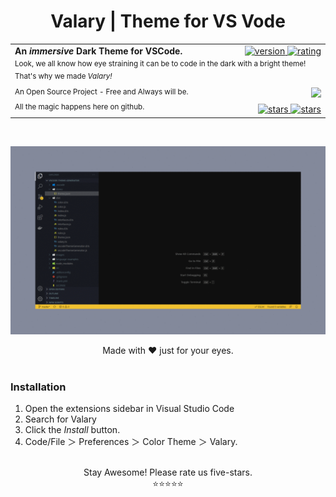 <div align="center">

  # Valary | Theme for VS Vode

  <table width='100%' >
      <tr width="100%">
          <td align='left'>
            <strong>An <em>immersive</em> Dark Theme for VSCode. </strong>
          </td>
          <td align='right'>
            <a href="https://marketplace.visualstudio.com/items?itemName=fahadachaudhry.valary">
              <img src="https://vsmarketplacebadge.apphb.com/version/fahadachaudhry.valary.svg?subject=Valary&colorA=14161c&colorB=F2C230" alt="version">
            </a>
            <a href="https://marketplace.visualstudio.com/items?itemName=fahadachaudhry.valary">
              <img src="https://vsmarketplacebadge.apphb.com/rating-short/fahadachaudhry.valary.svg?subject=Rating&colorA=14161c&colorB=F2C230" alt="rating">
            </a>
          </td>
      </tr>
      <tr >
        <td width="100%" colspan="2">
            <sup>
              Look, we all know how eye straining it can be to code in the dark with a bright theme! That's why we made <em>Valary!</em>
            </sup>
        </td>
      </tr>
      <tr>
          <td>
              <sup>
                An Open Source Project - Free and Always will be. 
              </sup>
          </td>
          <td align="right">
              <a  target="_blank" href='https://github.com/fahadachaudhry'>
                <img src='https://img.shields.io/badge/Developed%20By-FahadAChaudhry-gray.svg?colorA=14161c&colorB=F2C230&style=flat' />
              </a>
          </td>
      </tr>
      <tr>
        <td>
          <sup>All the magic happens here on github.</sup>
        </td>
        <td align='right'>
            <a href="https://github.com/fahadachaudhry/valary-vscode/stargazers">
              <img src="https://img.shields.io/github/stars/fahadachaudhry/valary-vscode.svg?style=social&label=Stars" alt="stars">
            </a>
            <a href="https://github.com/fahadachaudhry?tab=followers">
              <img src="https://img.shields.io/github/followers/fahadachaudhry.svg?style=social&label=Follow" alt="stars">
            </a>
        </td>
      </tr>
  </table>

</div>

<br/>

![Alt text](/images/valary.gif?raw=true "Screenshot")
<div align="center">
  Made with ❤️ just for your eyes.
</div>

<br/>

<div align="left">

### Installation

1. Open the extensions sidebar in Visual Studio Code
2. Search for Valary
3. Click the _Install_ button.
4. Code/File ＞ Preferences ＞ Color Theme ＞ Valary.

</div>

<br/>

<div align="center">
  Stay Awesome! Please rate us five-stars. 
  <br/>
  ⭐⭐⭐⭐⭐
</div>
